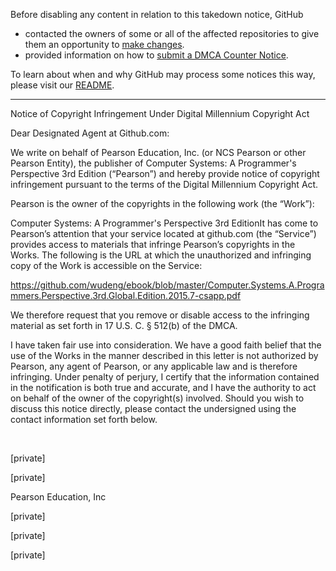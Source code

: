 Before disabling any content in relation to this takedown notice, GitHub
- contacted the owners of some or all of the affected repositories to give them an opportunity to [make changes](https://docs.github.com/en/github/site-policy/dmca-takedown-policy#a-how-does-this-actually-work).
- provided information on how to [submit a DMCA Counter Notice](https://docs.github.com/en/articles/guide-to-submitting-a-dmca-counter-notice).

To learn about when and why GitHub may process some notices this way, please visit our [README](https://github.com/github/dmca/blob/master/README.md#anatomy-of-a-takedown-notice).

---

Notice of Copyright Infringement Under Digital Millennium Copyright Act 

Dear Designated Agent at Github.com: 

We write on behalf of Pearson Education, Inc. (or NCS Pearson or other Pearson Entity), the publisher of Computer Systems: A Programmer's Perspective 3rd Edition (“Pearson”) and hereby provide notice of copyright infringement pursuant to the terms of the Digital Millennium Copyright Act.

Pearson is the owner of the copyrights in the following work (the “Work”): 

Computer Systems: A Programmer's Perspective 3rd EditionIt has come to Pearson’s attention that your service located at github.com (the “Service”) provides access to materials that infringe Pearson’s copyrights in the Works. The following is the URL at which the unauthorized and infringing copy of the Work is accessible on the Service: 

https://github.com/wudeng/ebook/blob/master/Computer.Systems.A.Programmers.Perspective.3rd.Global.Edition.2015.7-csapp.pdf

‌We therefore request that you remove or disable access to the infringing material as set forth in 17 U.S. C. § 512(b) of the DMCA.

I have taken fair use into consideration. We have a good faith belief that the use of the Works in the manner described in this letter is not authorized by Pearson, any agent of Pearson, or any applicable law and is therefore infringing. Under penalty of perjury, I certify that the information contained in the notification is both true and accurate, and I have the authority to act on behalf of the owner of the copyright(s) involved.  Should you wish to discuss this notice directly, please contact the undersigned using the contact information set forth below. 

  

 

 

[private]

[private]

Pearson Education, Inc

[private]

[private]

[private]
